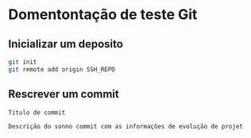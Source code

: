 # Domentontação de teste Git

## Inicializar um deposito

```bash
git init
git remote add origin SSH_REPO
```

## Rescrever um commit

```
Titulo de commit

Descrição do sonno commit com as informações de evolução de projet
```